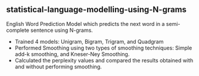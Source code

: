 ## statistical-language-modelling-using-N-grams 

English Word Prediction Model which predicts the next word in a semi-complete sentence using N-grams.
  
* Trained 4 models: Unigram, Bigram, Trigram, and Quadgram
* Performed Smoothing using two types of smoothing techniques: Simple add-k smoothing, and Kneser-Ney Smoothing.
* Calculated the perplexity values and compared the results obtained with and without performing smoothing.


